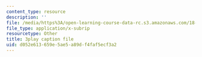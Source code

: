```yaml
---
content_type: resource
description: ''
file: /media/https%3A/open-learning-course-data-rc.s3.amazonaws.com/18-404j-theory-of-computation-fall-2020/d052e613659e5ae5a89df4faf5ecf3a2_N28g_YBXY8Y.vtt
file_type: application/x-subrip
resourcetype: Other
title: 3play caption file
uid: d052e613-659e-5ae5-a89d-f4faf5ecf3a2
---
```

